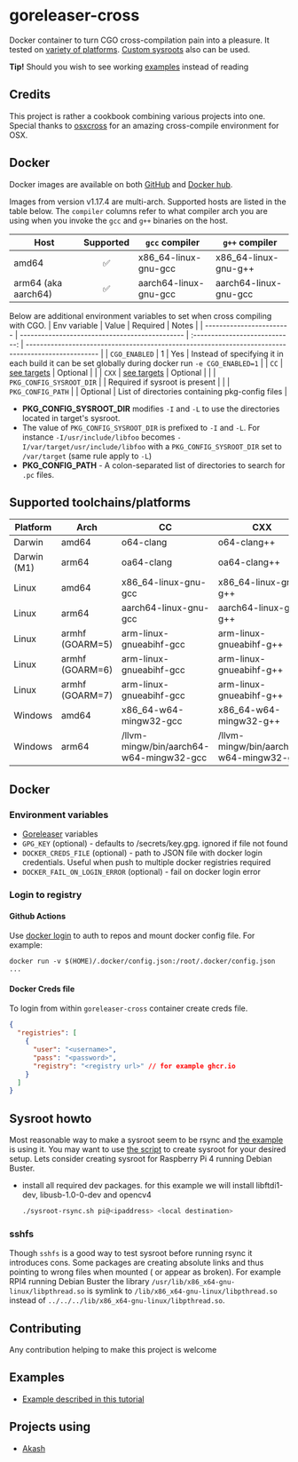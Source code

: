 # goreleaser-cross

Docker container to turn CGO cross-compilation pain into a pleasure. It tested on [variety of platforms](#supported-toolchains/platforms).
[Custom sysroots](#Sysroot) also can be used.

**Tip!**
Should you wish to see working [examples](#examples) instead of reading

## Credits

This project is rather a cookbook combining various projects into one. Special thanks to [osxcross](https://github.com/tpoechtrager/osxcross) for an amazing cross-compile environment for OSX.

## Docker

Docker images are available on both [GitHub](https://ghcr.io/goreleaser/goreleaser-cross) and [Docker hub](https://hub.docker.com/r/goreleaser/goreleaser-cross).

Images from version v1.17.4 are multi-arch. Supported hosts are listed in the table below. The `compiler` columns refer to what compiler arch you are using when you invoke the `gcc` and `g++` binaries on the host.

| Host                | Supported | `gcc` compiler        | `g++` compiler        |
| ------------------- | :-------: | --------------------- | --------------------- |
| amd64               |     ✅     | x86_64-linux-gnu-gcc  | x86_64-linux-gnu-g++  |
| arm64 (aka aarch64) |     ✅     | aarch64-linux-gnu-gcc | aarch64-linux-gnu-gcc |

Below are additional environment variables to set when cross compiling with CGO.
| Env variable             | Value                                          |            Required            | Notes                                                                                              |
| ------------------------ | ---------------------------------------------- | :----------------------------: | -------------------------------------------------------------------------------------------------- |
| `CGO_ENABLED`            | 1                                              |              Yes               | Instead of specifying it in each build it can be set globally during docker run `-e CGO_ENABLED=1` |
| `CC`                     | [see targets](#supported-toolchains/platforms) |            Optional            |                                                                                                    |
| `CXX`                    | [see targets](#supported-toolchains/platforms) |            Optional            |                                                                                                    |
| `PKG_CONFIG_SYSROOT_DIR` |                                                | Required if sysroot is present |                                                                                                    |
| `PKG_CONFIG_PATH`        |                                                |            Optional            | List of directories containing pkg-config files                                                    |

- **PKG_CONFIG_SYSROOT_DIR** modifies `-I` and `-L` to use the directories located in target's sysroot.
- The value of `PKG_CONFIG_SYSROOT_DIR` is prefixed to `-I` and `-L`. For instance `-I/usr/include/libfoo` becomes `-I/var/target/usr/include/libfoo`
  with a `PKG_CONFIG_SYSROOT_DIR` set to `/var/target` (same rule apply to `-L`)
- **PKG_CONFIG_PATH** - A colon-separated list of directories to search for `.pc` files.

## Supported toolchains/platforms

| Platform    | Arch            | CC                                      | CXX                                     |       Verified        |
| ----------- | --------------- | --------------------------------------- | --------------------------------------- | :-------------------: |
| Darwin      | amd64           | o64-clang                               | o64-clang++                             |           ✅           |
| Darwin (M1) | arm64           | oa64-clang                              | oa64-clang++                            |           ✅           |
| Linux       | amd64           | x86_64-linux-gnu-gcc                    | x86_64-linux-gnu-g++                    |           ✅           |
| Linux       | arm64           | aarch64-linux-gnu-gcc                   | aarch64-linux-gnu-g++                   |           ✅           |
| Linux       | armhf (GOARM=5) | arm-linux-gnueabihf-gcc                 | arm-linux-gnueabihf-g++                 | Verification required |
| Linux       | armhf (GOARM=6) | arm-linux-gnueabihf-gcc                 | arm-linux-gnueabihf-g++                 | Verification required |
| Linux       | armhf (GOARM=7) | arm-linux-gnueabihf-gcc                 | arm-linux-gnueabihf-g++                 |           ✅           |
| Windows     | amd64           | x86_64-w64-mingw32-gcc                  | x86_64-w64-mingw32-g++                  |           ✅           |
| Windows     | arm64           | /llvm-mingw/bin/aarch64-w64-mingw32-gcc | /llvm-mingw/bin/aarch64-w64-mingw32-g++ |           ✅           |

## Docker

### Environment variables

- [Goreleaser](https://github.com/goreleaser/goreleaser) variables
- `GPG_KEY` (optional) - defaults to /secrets/key.gpg. ignored if file not found
- `DOCKER_CREDS_FILE` (optional) - path to JSON file with docker login credentials. Useful when push to multiple docker registries required
- `DOCKER_FAIL_ON_LOGIN_ERROR` (optional) - fail on docker login error

### Login to registry

#### Github Actions

Use [docker login](https://github.com/docker/login-action) to auth to repos and mount docker config file. For example:

```shell
docker run -v $(HOME)/.docker/config.json:/root/.docker/config.json ...
```

#### Docker Creds file

To login from within `goreleaser-cross` container create creds file.

```json
{
  "registries": [
    {
      "user": "<username>",
      "pass": "<password>",
      "registry": "<registry url>" // for example ghcr.io
    }
  ]
}
```

## Sysroot howto

Most reasonable way to make a sysroot seem to be rsync and [the example](https://github.com/goreleaser/goreleaser-cross-example) is using it. You may want to
use [the script](https://github.com/goreleaser/goreleaser-cross/blob/master/scripts/sysroot-rsync.sh) to create sysroot for your desired setup. Lets consider creating sysroot for Raspberry Pi 4
running Debian Buster.

- install all required dev packages. for this example we will install libftdi1-dev, libusb-1.0-0-dev and opencv4
  ```bash
  ./sysroot-rsync.sh pi@<ipaddress> <local destination>
  ```

### sshfs

Though `sshfs` is a good way to test sysroot before running rsync it introduces cons. Some packages are creating absolute links and thus pointing to wrong files when mounted (
or appear as broken). For example RPI4 running Debian Buster the library `/usr/lib/x86_x64-gnu-linux/libpthread.so` is symlink to `/lib/x86_x64-gnu-linux/libpthread.so` instead
of `../../../lib/x86_x64-gnu-linux/libpthread.so`.

## Contributing

Any contribution helping to make this project is welcome

## Examples

- [Example described in this tutorial](https://github.com/goreleaser/goreleaser-cross-example)

## Projects using

- [Akash](https://github.com/ovrclk/akash)

